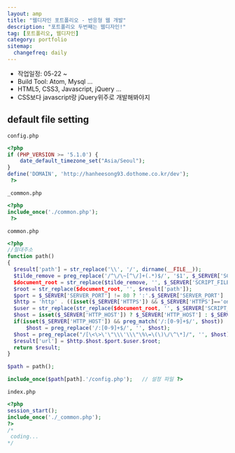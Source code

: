 ```yaml
---
layout: amp
title: "웹디자인 포트폴리오 - 반응형 웹 개발"
description: "포트폴리오 두번째는 웹디자인!"
tag: [포트폴리오, 웹디자인]
category: portfolio
sitemap:
  changefreq: daily
---
```


+ 작업일정: 05-22 ~
+ Build Tool: Atom, Mysql ...
+ HTML5, CSS3, Javascript, jQuery ...
+ CSS보다 javascript랑 jQuery위주로 개발해봐야지

## default file setting
`config.php`
```php
<?php
if (PHP_VERSION >= '5.1.0') {
    date_default_timezone_set("Asia/Seoul");
}
define('DOMAIN', 'http://hanheesong93.dothome.co.kr/dev');
 ?>
```
`_common.php`
```php
<?php
include_once('./common.php');
 ?>
```

`common.php`
```php
<?php
//절대주소
function path()
{
  $result['path'] = str_replace('\\', '/', dirname(__FILE__));
  $tilde_remove = preg_replace('/^\/\~[^\/]+(.*)$/', '$1', $_SERVER['SCRIPT_NAME']);
  $document_root = str_replace($tilde_remove, '', $_SERVER['SCRIPT_FILENAME']);
  $root = str_replace($document_root, '', $result['path']);
  $port = $_SERVER['SERVER_PORT'] != 80 ? ':'.$_SERVER['SERVER_PORT'] : '';
  $http = 'http' . ((isset($_SERVER['HTTPS']) && $_SERVER['HTTPS']=='on') ? 's' : '') . '://';
  $user = str_replace(str_replace($document_root, '', $_SERVER['SCRIPT_FILENAME']), '', $_SERVER['SCRIPT_NAME']);
  $host = isset($_SERVER['HTTP_HOST']) ? $_SERVER['HTTP_HOST'] : $_SERVER['SERVER_NAME'];
  if(isset($_SERVER['HTTP_HOST']) && preg_match('/:[0-9]+$/', $host))
      $host = preg_replace('/:[0-9]+$/', '', $host);
  $host = preg_replace("/[\<\>\'\"\\\'\\\"\%\=\(\)\/\^\*]/", '', $host);
  $result['url'] = $http.$host.$port.$user.$root;
  return $result;
}

$path = path();

include_once($path[path].'/config.php');   // 설정 파일 ?>
```

`index.php`
```php
<?php
session_start();
include_once('./_common.php');
?>
/*
 coding...
*/
```
